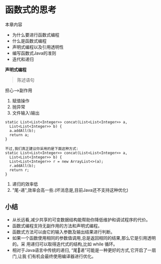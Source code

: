 # 函数式的思考
本章内容
- 为什么要进行函数式编程
- 什么是函数式编程
- 声明式编程以及引用透明性
- 编写函数式Java的准则
- 迭代和递归

**声明式编程**
> 陈述语句

担心-->副作用
1. 赋值操作
2. 抛异常
3. 文件输入\输出

``` 
static List<List<Integer>> concat(List<List<Integer>> a,
  List<List<Integer>> b) {
  a.addAll(b);
  return a;
}

不过,我们真正建议你采用的是下面这种方式:
static List<List<Integer>> concat(List<List<Integer>> a,
  List<List<Integer>> b) {
  List<List<Integer>> r = new ArrayList<>(a);
  r.addAll(b);
  return r;
}
```

1. 递归的效率低
2. "尾-递",效率会高一些.(坏消息是,目前Java还不支持这种优化)

## 小结
- 从长远看,减少共享的可变数据结构能帮助你降低维护和调试程序的代价。
- 函数式编程支持无副作用的方法和声明式编程。
- 函数式方法可以由它的输入参数及输出结果进行判断。
- 如果一个函数使用相同的参数值调用,总是返回相同的结果,那么它是引用透明的。采
用递归可以取得迭代式的结构,比如 while 循环。
- 相对于Java语言中传统的递归,
“尾递”可能是一种更好的方式,它开启了一扇门,让我
们有机会最终使用编译器进行优化。